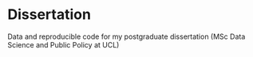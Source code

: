 # Dissertation
Data and reproducible code for my postgraduate dissertation (MSc Data Science and Public Policy at UCL)
